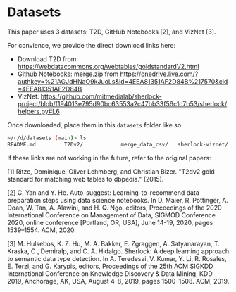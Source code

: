 # Datasets

This paper uses 3 datasets: T2D, GitHub Notebooks [2], and VizNet [3].

For convience, we provide the direct download links here:
- Download T2D from: https://webdatacommons.org/webtables/goldstandardV2.html
- Github Notebooks: merge.zip from https://onedrive.live.com/?authkey=%21AGJdHNaO9kJuoLs&id=4EEA81351AF2D84B%217570&cid=4EEA81351AF2D84B 
- VizNet: https://github.com/mitmedialab/sherlock-project/blob/f194013e795d90bc63553a2c47bb33f56c1c7b53/sherlock/helpers.py#L6

Once downloaded, place them in this `datasets` folder like so:

```bash
~/r/d/datasets (main)> ls
README.md         T2Dv2/            merge_data_csv/   sherlock-viznet/
```

If these links are not working in the future, refer to the original papers:

[1] Ritze, Dominique, Oliver Lehmberg, and Christian Bizer. "T2dv2 gold standard for matching web tables to dbpedia." (2015).

[2] C. Yan and Y. He. Auto-suggest: Learning-to-recommend data preparation steps using data science notebooks. In D. Maier, R. Pottinger, A. Doan, W. Tan, A. Alawini, and H. Q. Ngo, editors, Proceedings of the 2020 International Conference on Management of Data, SIGMOD Conference 2020, online conference [Portland, OR, USA], June 14-19, 2020, pages 1539–1554. ACM, 2020.

[3] M. Hulsebos, K. Z. Hu, M. A. Bakker, E. Zgraggen, A. Satyanarayan, T. Kraska, C ̧. Demiralp, and C. A. Hidalgo. Sherlock: A deep learning approach to semantic data type detection. In A. Teredesai, V. Kumar, Y. Li, R. Rosales, E. Terzi, and G. Karypis, editors, Proceedings of the 25th ACM SIGKDD International Conference on Knowledge Discovery & Data Mining, KDD 2019, Anchorage, AK, USA, August 4-8, 2019, pages 1500–1508. ACM, 2019.

